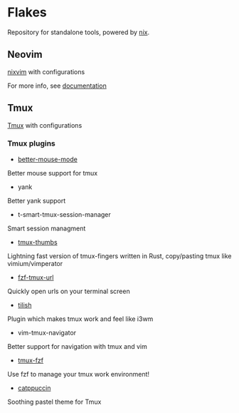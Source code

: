 # Flakes 

Repository for standalone tools, powered by [nix](https://nix.dev/).

## Neovim 

[nixvim](https://github.com/nix-community/nixvim) with configurations

For more info, see [documentation](https://nix-community.github.io/nixvim/plugins/neo-tree/window/index.html)

## Tmux 

[Tmux](https://github.com/tmux/tmux/wiki) with configurations

### Tmux plugins

- [better-mouse-mode](https://github.com/NHDaly/tmux-better-mouse-mode)

Better mouse support for tmux

- yank

Better yank support

- t-smart-tmux-session-manager

Smart session managment

- [tmux-thumbs](https://github.com/fcsonline/tmux-thumbs)

Lightning fast version of tmux-fingers written in Rust, copy/pasting tmux like vimium/vimperator

- [fzf-tmux-url](https://github.com/wfxr/tmux-fzf-url)

Quickly open urls on your terminal screen

- [tilish](https://github.com/jabirali/tmux-tilish)

Plugin which makes tmux work and feel like i3wm

- vim-tmux-navigator

Better support for navigation with tmux and vim

- [tmux-fzf](https://github.com/sainnhe/tmux-fzf)

Use fzf to manage your tmux work environment! 

- [catppuccin](https://github.com/catppuccin/tmux)

Soothing pastel theme for Tmux

